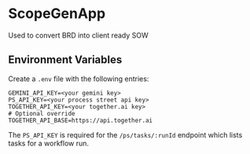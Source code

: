 # ScopeGenApp
Used to convert BRD into client ready SOW 

## Environment Variables

Create a `.env` file with the following entries:

```
GEMINI_API_KEY=<your gemini key>
PS_API_KEY=<your process street api key>
TOGETHER_API_KEY=<your together.ai key>
# Optional override
TOGETHER_API_BASE=https://api.together.ai
```

The `PS_API_KEY` is required for the `/ps/tasks/:runId` endpoint which lists tasks for a workflow run.
